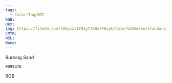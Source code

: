 ```yaml
---
tags:
  - Color/Tag/NTC
RGB:
Hex:
img: https://filedn.com/l0hpzxl1f01yT7GHxtF8cyk/Color%20Snake/standard_csv_to_svg/%23/D99376.svg
CMYK:
HSL:
Name:
---
```

Burning Sand
```palette
#D99376
```
RGB
